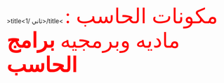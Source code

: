 <!DOCTYPE html>
<html>
<head>
>title<1/ ثاني>/title<
</head>
<body>
<font size="12"face="aridl" color="red">
مكونات الحاسب : ماديه وبرمجيه <font/>
<b/> برامج الحاسب <b>
</body>
</html>

